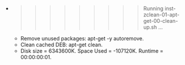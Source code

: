 * >>>>>>>>> Running inst-zclean-01-apt-get-00-clean-up.sh ...
  * Remove unused packages: apt-get -y autoremove.
  * Clean cached DEB: apt-get clean.
  * Disk size = 6343600K. Space Used = -107120K. Runtime = 00:00:00:01.

